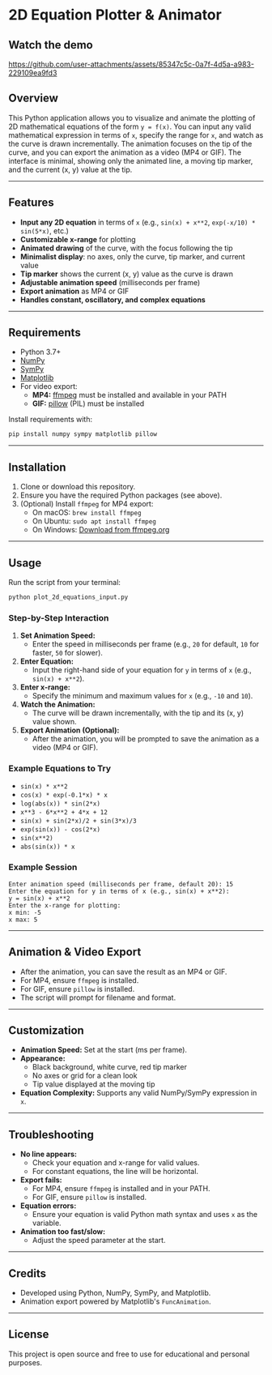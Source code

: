 # 2D Equation Plotter & Animator

## Watch the demo
https://github.com/user-attachments/assets/85347c5c-0a7f-4d5a-a983-229109ea9fd3



## Overview
This Python application allows you to visualize and animate the plotting of 2D mathematical equations of the form `y = f(x)`. You can input any valid mathematical expression in terms of `x`, specify the range for `x`, and watch as the curve is drawn incrementally. The animation focuses on the tip of the curve, and you can export the animation as a video (MP4 or GIF). The interface is minimal, showing only the animated line, a moving tip marker, and the current (x, y) value at the tip.

---

## Features
- **Input any 2D equation** in terms of `x` (e.g., `sin(x) + x**2`, `exp(-x/10) * sin(5*x)`, etc.)
- **Customizable x-range** for plotting
- **Animated drawing** of the curve, with the focus following the tip
- **Minimalist display**: no axes, only the curve, tip marker, and current value
- **Tip marker** shows the current (x, y) value as the curve is drawn
- **Adjustable animation speed** (milliseconds per frame)
- **Export animation** as MP4 or GIF
- **Handles constant, oscillatory, and complex equations**

---

## Requirements
- Python 3.7+
- [NumPy](https://numpy.org/)
- [SymPy](https://www.sympy.org/)
- [Matplotlib](https://matplotlib.org/)
- For video export:
  - **MP4:** [ffmpeg](https://ffmpeg.org/) must be installed and available in your PATH
  - **GIF:** [pillow](https://python-pillow.org/) (PIL) must be installed

Install requirements with:
```bash
pip install numpy sympy matplotlib pillow
```

---

## Installation
1. Clone or download this repository.
2. Ensure you have the required Python packages (see above).
3. (Optional) Install `ffmpeg` for MP4 export:
   - On macOS: `brew install ffmpeg`
   - On Ubuntu: `sudo apt install ffmpeg`
   - On Windows: [Download from ffmpeg.org](https://ffmpeg.org/download.html)

---

## Usage
Run the script from your terminal:
```bash
python plot_2d_equations_input.py
```

### Step-by-Step Interaction
1. **Set Animation Speed:**
   - Enter the speed in milliseconds per frame (e.g., `20` for default, `10` for faster, `50` for slower).
2. **Enter Equation:**
   - Input the right-hand side of your equation for `y` in terms of `x` (e.g., `sin(x) + x**2`).
3. **Enter x-range:**
   - Specify the minimum and maximum values for `x` (e.g., `-10` and `10`).
4. **Watch the Animation:**
   - The curve will be drawn incrementally, with the tip and its (x, y) value shown.
5. **Export Animation (Optional):**
   - After the animation, you will be prompted to save the animation as a video (MP4 or GIF).

### Example Equations to Try
- `sin(x) * x**2`
- `cos(x) * exp(-0.1*x) * x`
- `log(abs(x)) * sin(2*x)`
- `x**3 - 6*x**2 + 4*x + 12`
- `sin(x) + sin(2*x)/2 + sin(3*x)/3`
- `exp(sin(x)) - cos(2*x)`
- `sin(x**2)`
- `abs(sin(x)) * x`

### Example Session
```
Enter animation speed (milliseconds per frame, default 20): 15
Enter the equation for y in terms of x (e.g., sin(x) + x**2):
y = sin(x) + x**2
Enter the x-range for plotting:
x min: -5
x max: 5
```

---

## Animation & Video Export
- After the animation, you can save the result as an MP4 or GIF.
- For MP4, ensure `ffmpeg` is installed.
- For GIF, ensure `pillow` is installed.
- The script will prompt for filename and format.

---

## Customization
- **Animation Speed:** Set at the start (ms per frame).
- **Appearance:**
  - Black background, white curve, red tip marker
  - No axes or grid for a clean look
  - Tip value displayed at the moving tip
- **Equation Complexity:** Supports any valid NumPy/SymPy expression in `x`.

---

## Troubleshooting
- **No line appears:**
  - Check your equation and x-range for valid values.
  - For constant equations, the line will be horizontal.
- **Export fails:**
  - For MP4, ensure `ffmpeg` is installed and in your PATH.
  - For GIF, ensure `pillow` is installed.
- **Equation errors:**
  - Ensure your equation is valid Python math syntax and uses `x` as the variable.
- **Animation too fast/slow:**
  - Adjust the speed parameter at the start.

---

## Credits
- Developed using Python, NumPy, SymPy, and Matplotlib.
- Animation export powered by Matplotlib's `FuncAnimation`.

---

## License
This project is open source and free to use for educational and personal purposes.
